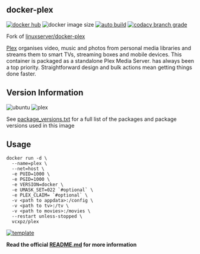 ## docker-plex

[![docker hub](https://img.shields.io/badge/docker_hub-link-blue?style=for-the-badge&logo=docker)](https://hub.docker.com/r/vcxpz/plex) ![docker image size](https://img.shields.io/docker/image-size/vcxpz/plex?style=for-the-badge&logo=docker) [![auto build](https://img.shields.io/badge/docker_builds-automated-blue?style=for-the-badge&logo=docker?color=d1aa67)](https://github.com/hydazz/docker-plex/actions?query=workflow%3A"Auto+Builder+CI") [![codacy branch grade](https://img.shields.io/codacy/grade/0ee0399940b24ddcaf834284ab75e952/main?style=for-the-badge&logo=codacy)](https://app.codacy.com/gh/hydazz/docker-plex)

Fork of [linuxserver/docker-plex](https://github.com/linuxserver/docker-plex/)

[Plex](https://plex.tv) organises video, music and photos from personal media libraries and streams them to smart TVs, streaming boxes and mobile devices. This container is packaged as a standalone Plex Media Server. has always been a top priority. Straightforward design and bulk actions mean getting things done faster.

## Version Information

![ubuntu](https://img.shields.io/badge/ubuntu-groovy-E95420?style=for-the-badge&logo=ubuntu) ![plex](https://img.shields.io/badge/plex-1.21.1.3876-E5A00D?style=for-the-badge&logo=plex)

See [package_versions.txt](package_versions.txt) for a full list of the packages and package versions used in this image

## Usage

    docker run -d \
      --name=plex \
      --net=host \
      -e PUID=1000 \
      -e PGID=1000 \
      -e VERSION=docker \
      -e UMASK_SET=022 `#optional` \
      -e PLEX_CLAIM= `#optional` \
      -v <path to appdata>:/config \
      -v <path to tv>:/tv \
      -v <path to movies>:/movies \
      --restart unless-stopped \
      vcxpz/plex

[![template](https://img.shields.io/badge/unraid_template-ff8c2f?style=for-the-badge&logo=docker?color=d1aa67)](https://github.com/hydazz/docker-templates/blob/main/hydaz/plex.xml)

**Read the official [README.md](https://github.com/linuxserver/docker-plex/) for more information**

